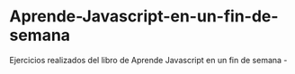 # Aprende-Javascript-en-un-fin-de-semana

Ejercicios realizados del libro de Aprende Javascript en un fin de semana -

